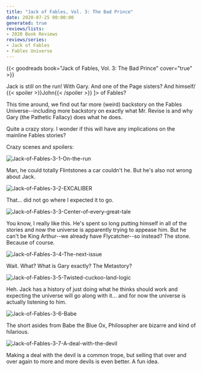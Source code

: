 ```yaml
---
title: "Jack of Fables, Vol. 3: The Bad Prince"
date: 2020-07-25 00:00:00
generated: true
reviews/lists:
- 2020 Book Reviews
reviews/series:
- Jack of Fables
- Fables Universe
---
```

{{< goodreads book="Jack of Fables, Vol. 3: The Bad Prince" cover="true" >}}

Jack is still on the run! With Gary. And one of the Page sisters? And himself/ {{< spoiler >}}John{{< /spoiler >}}  ]> of Fables?  

This time around, we find out far more (weird) backstory on the Fables Universe--including more backstory on exactly what Mr. Revise is and why Gary (the Pathetic Fallacy) does what he does.  

<!--more-->

Quite a crazy story. I wonder if this will have any implications on the mainline Fables stories?  

Crazy scenes and spoilers:  

![Jack-of-Fables-3-1-On-the-run](/embeds/books/attachments/jack-of-fables-3-1-on-the-run.jpg)  

Man, he could totally Flintstones a car couldn't he. But he's also not wrong about Jack.  

![Jack-of-Fables-3-2-EXCALIBER](/embeds/books/attachments/jack-of-fables-3-2-excaliber.jpg)  

That... did not go where I expected it to go.  

![Jack-of-Fables-3-3-Center-of-every-great-tale](/embeds/books/attachments/jack-of-fables-3-3-center-of-every-great-tale.jpg)  

You know, I really like this. He's spent so long putting himself in all of the stories and now the universe is apparently trying to appease him. But he can't be King Arthur--we already have Flycatcher--so instead? The stone. Because of course.  

![Jack-of-Fables-3-4-The-next-issue](/embeds/books/attachments/jack-of-fables-3-4-the-next-issue.jpg)  

Wait. What? What is Gary exactly? The Metastory?  

![Jack-of-Fables-3-5-Twisted-cuckoo-land-logic](/embeds/books/attachments/jack-of-fables-3-5-twisted-cuckoo-land-logic.jpg)  

Heh. Jack has a history of just doing what he thinks should work and expecting the universe will go along with it... and for now the universe is actually listening to him.  

![Jack-of-Fables-3-6-Babe](/embeds/books/attachments/jack-of-fables-3-6-babe.jpg)  

The short asides from Babe the Blue Ox, Philosopher are bizarre and kind of hilarious.  

![Jack-of-Fables-3-7-A-deal-with-the-devil](/embeds/books/attachments/jack-of-fables-3-7-a-deal-with-the-devil.jpg)  

Making a deal with the devil is a common trope, but selling that over and over again to more and more devils is even better. A fun idea.


